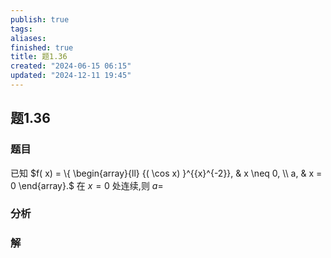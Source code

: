 ```yaml
---
publish: true
tags: 
aliases: 
finished: true
title: 题1.36
created: "2024-06-15 06:15"
updated: "2024-12-11 19:45"
---
```

## 题1.36
### 题目
已知 $f( x)  = \{  \begin{array}{ll} {( \cos x) }^{{x}^{-2}}, & x \neq  0, \\  a, & x = 0 \end{array}.$ 在 $x = 0$ 处连续,则 $a =$
### 分析

### 解